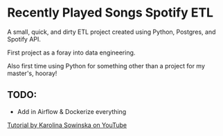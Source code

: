 # Recently Played Songs Spotify ETL

A small, quick, and dirty ETL project created using Python, Postgres, and Spotify API.

First project as a foray into data engineering. 

Also first time using Python for something other than a project for my master's, hooray!

## TODO:

- Add in Airflow & Dockerize everything

[Tutorial by Karolina Sowinska on YouTube](https://www.youtube.com/watch?v=dvviIUKwH7o&list=PLNkCniHtd0PNM4NZ5etgYMw4ojid0Aa6i&index=6)
